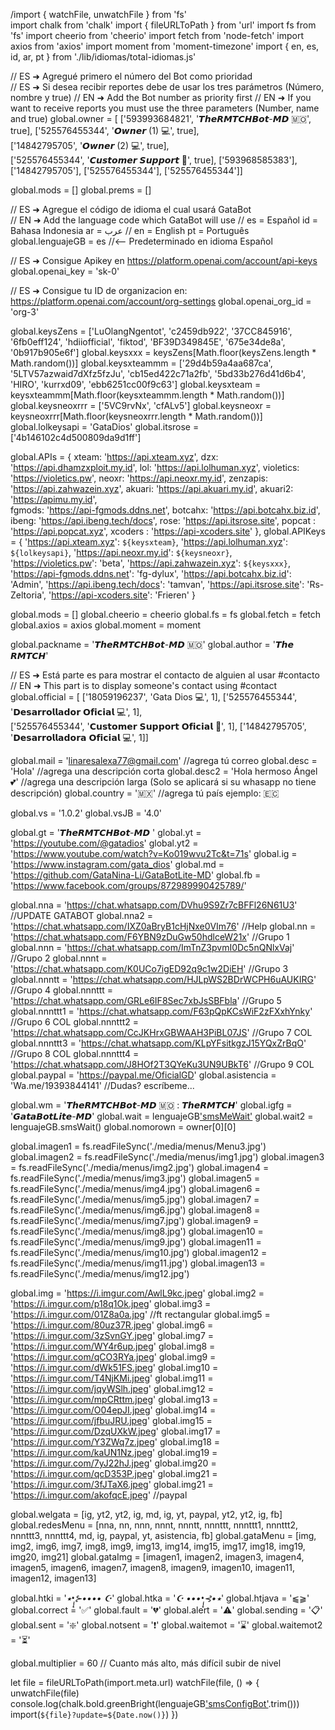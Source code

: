/import { watchFile, unwatchFile } from 'fs'  
import chalk from 'chalk'
import { fileURLToPath } from 'url'
import fs from 'fs'
import cheerio from 'cheerio'
import fetch from 'node-fetch'
import axios from 'axios'
import moment from 'moment-timezone' 
import { en, es, id, ar, pt } from './lib/idiomas/total-idiomas.js' 

// ES ➜ Agregué primero el número del Bot como prioridad  
// ES ➜ Si desea recibir reportes debe de usar los tres parámetros (Número, nombre y true)
// EN ➜ Add the Bot number as priority first
// EN ➜ If you want to receive reports you must use the three parameters (Number, name and true)
global.owner = [
['593993684821', '𝙏𝙝𝙚𝙍𝙈𝙏𝘾𝙃𝘽𝙤𝙩-𝙈𝘿 🇲🇴', true], 
['525576455344', '𝙊𝙬𝙣𝙚𝙧 (1) 💻', true],  
['14842795705', '𝙊𝙬𝙣𝙚𝙧 (2) 💻', true],  
['525576455344', '𝘾𝙪𝙨𝙩𝙤𝙢𝙚𝙧 𝙎𝙪𝙥𝙥𝙤𝙧𝙩 🥏', true],
['593968585383'], ['14842795705'], ['525576455344'], ['525576455344']]

global.mods = [] 
global.prems = []
   
// ES ➜ Agregue el código de idioma el cual usará GataBot  
// EN ➜ Add the language code which GataBot will use
//  es = Español      id = Bahasa Indonesia       ar = عرب
//  en = English      pt = Português 
global.lenguajeGB = es  //<-- Predeterminado en idioma Español 

// ES ➜ Consigue Apikey en https://platform.openai.com/account/api-keys
global.openai_key = 'sk-0'

// ES ➜ Consigue tu ID de organizacion en: https://platform.openai.com/account/org-settings
global.openai_org_id = 'org-3'

global.keysZens = ['LuOlangNgentot', 'c2459db922', '37CC845916', '6fb0eff124', 'hdiiofficial', 'fiktod', 'BF39D349845E', '675e34de8a', '0b917b905e6f']
global.keysxxx = keysZens[Math.floor(keysZens.length * Math.random())]
global.keysxteammm = ['29d4b59a4aa687ca', '5LTV57azwaid7dXfz5fzJu', 'cb15ed422c71a2fb', '5bd33b276d41d6b4', 'HIRO', 'kurrxd09', 'ebb6251cc00f9c63']
global.keysxteam = keysxteammm[Math.floor(keysxteammm.length * Math.random())]
global.keysneoxrrr = ['5VC9rvNx', 'cfALv5']
global.keysneoxr = keysneoxrrr[Math.floor(keysneoxrrr.length * Math.random())]
global.lolkeysapi = 'GataDios'
global.itsrose = ['4b146102c4d500809da9d1ff']

global.APIs = { 
  xteam: 'https://api.xteam.xyz',
  dzx: 'https://api.dhamzxploit.my.id',
  lol: 'https://api.lolhuman.xyz',
  violetics: 'https://violetics.pw',
  neoxr: 'https://api.neoxr.my.id',
  zenzapis: 'https://api.zahwazein.xyz',
  akuari: 'https://api.akuari.my.id',
  akuari2: 'https://apimu.my.id',	
  fgmods: 'https://api-fgmods.ddns.net',
  botcahx: 'https://api.botcahx.biz.id',
  ibeng: 'https://api.ibeng.tech/docs',	
  rose: 'https://api.itsrose.site',
  popcat : 'https://api.popcat.xyz',
  xcoders : 'https://api-xcoders.site'
},
global.APIKeys = { 
  'https://api.xteam.xyz': `${keysxteam}`,
  'https://api.lolhuman.xyz': `${lolkeysapi}`,
  'https://api.neoxr.my.id': `${keysneoxr}`,	
  'https://violetics.pw': 'beta',
  'https://api.zahwazein.xyz': `${keysxxx}`,
  'https://api-fgmods.ddns.net': 'fg-dylux',
  'https://api.botcahx.biz.id': 'Admin',
  'https://api.ibeng.tech/docs': 'tamvan',
  'https://api.itsrose.site': 'Rs-Zeltoria',
  'https://api-xcoders.site': 'Frieren'
}

global.mods = [] 
global.cheerio = cheerio
global.fs = fs
global.fetch = fetch
global.axios = axios
global.moment = moment	

global.packname = '𝙏𝙝𝙚𝙍𝙈𝙏𝘾𝙃𝘽𝙤𝙩-𝙈𝘿 🇲🇴'
global.author = '𝙏𝙝𝙚 𝙍𝙈𝙏𝘾𝙃'

// ES ➜ Está parte es para mostrar el contacto de alguien al usar #contacto
// EN ➜ This part is to display someone's contact using #contact
global.official = [ 
['18059196237', 'Gata Dios 💻', 1], 
['525576455344', '𝗗𝗲𝘀𝗮𝗿𝗿𝗼𝗹𝗹𝗮𝗱𝗼𝗿 𝗢𝗳𝗶𝗰𝗶𝗮𝗹 💻', 1],  
['525576455344', '𝗖𝘂𝘀𝘁𝗼𝗺𝗲𝗿 𝗦𝘂𝗽𝗽𝗼𝗿𝘁 𝗢𝗳𝗶𝗰𝗶𝗮𝗹 🥏', 1],
['14842795705', '𝗗𝗲𝘀𝗮𝗿𝗿𝗼𝗹𝗹𝗮𝗱𝗼𝗿𝗮 𝗢𝗳𝗶𝗰𝗶𝗮𝗹 💻', 1]] 

global.mail = 'linaresalexa77@gmail.com' //agrega tú correo
global.desc = 'Hola' //agrega una descripción corta
global.desc2 = 'Hola hermoso Ángel 💕' //agrega una descripción larga (Solo se aplicará si su whasapp no tiene descripción)
global.country = '🇲🇽' //agrega tú país ejemplo: 🇪🇨

global.vs = '1.0.2'
global.vsJB = '4.0'

global.gt = '𝙏𝙝𝙚𝙍𝙈𝙏𝘾𝙃𝘽𝙤𝙩-𝙈𝘿 '
global.yt = 'https://youtube.com/@gatadios'
global.yt2 = 'https://www.youtube.com/watch?v=Ko019wvu2Tc&t=71s'
global.ig = 'https://www.instagram.com/gata_dios'
global.md = 'https://github.com/GataNina-Li/GataBotLite-MD'
global.fb = 'https://www.facebook.com/groups/872989990425789/'

global.nna = 'https://chat.whatsapp.com/DVhu9S9Zr7cBFFl26N61U3' //UPDATE GATABOT
global.nna2 = 'https://chat.whatsapp.com/IXZ0aBryB1cHjNxe0VIm76' //Help
global.nn = 'https://chat.whatsapp.com/F6YBN9zDuGw50hdlceW21x' //Grupo 1
global.nnn = 'https://chat.whatsapp.com/ImTnZ3pvmI0Dc5nQNlxVaj' //Grupo 2
global.nnnt = 'https://chat.whatsapp.com/K0UCo7igED92q9c1w2DiEH' //Grupo 3
global.nnntt = 'https://chat.whatsapp.com/HJLpWS2BDrWCPH6uAUKIRG' //Grupo 4
global.nnnttt = 'https://chat.whatsapp.com/GRLe6IF8Sec7xbJsSBFbla' //Grupo 5
global.nnnttt1 = 'https://chat.whatsapp.com/F63pQpKCsWiF2zFXxhYnky' //Grupo 6 COL
global.nnnttt2 = 'https://chat.whatsapp.com/CcJKHrxGBWAAH3PiBL07JS' //Grupo 7 COL
global.nnnttt3 = 'https://chat.whatsapp.com/KLpYFsitkgzJ15YQxZrBqO' //Grupo 8 COL
global.nnnttt4 = 'https://chat.whatsapp.com/J8HOf2T3QYeKu3UN9UBkT6' //Grupo 9 COL
global.paypal = 'https://paypal.me/OficialGD'
global.asistencia = 'Wa.me/19393844141' //Dudas? escríbeme...

global.wm = '𝙏𝙝𝙚𝙍𝙈𝙏𝘾𝙃𝘽𝙤𝙩-𝙈𝘿 🇲🇴 : 𝙏𝙝𝙚𝙍𝙈𝙏𝘾𝙃'
global.igfg = '𝙂𝙖𝙩𝙖𝘽𝙤𝙩𝙇𝙞𝙩𝙚-𝙈𝘿'
global.wait = lenguajeGB['smsMeWait']()
global.wait2 = lenguajeGB.smsWait()
global.nomorown = owner[0][0]

global.imagen1 = fs.readFileSync('./media/menus/Menu3.jpg')
global.imagen2 = fs.readFileSync('./media/menus/img1.jpg')
global.imagen3 = fs.readFileSync('./media/menus/img2.jpg')
global.imagen4 = fs.readFileSync('./media/menus/img3.jpg')
global.imagen5 = fs.readFileSync('./media/menus/img4.jpg')
global.imagen6 = fs.readFileSync('./media/menus/img5.jpg')
global.imagen7 = fs.readFileSync('./media/menus/img6.jpg')
global.imagen8 = fs.readFileSync('./media/menus/img7.jpg')
global.imagen9 = fs.readFileSync('./media/menus/img8.jpg')
global.imagen10 = fs.readFileSync('./media/menus/img9.jpg')
global.imagen11 = fs.readFileSync('./media/menus/img10.jpg')
global.imagen12 = fs.readFileSync('./media/menus/img11.jpg')
global.imagen13 = fs.readFileSync('./media/menus/img12.jpg')

global.img = 'https://i.imgur.com/AwlL9kc.jpeg'
global.img2 = 'https://i.imgur.com/p18q1Ok.jpeg'
global.img3 = 'https://i.imgur.com/01Z8a0a.jpg' //ft rectangular
global.img5 = 'https://i.imgur.com/80uz37R.jpeg'
global.img6 = 'https://i.imgur.com/3zSvnGY.jpeg'
global.img7 = 'https://i.imgur.com/WY4r6up.jpeg'
global.img8 = 'https://i.imgur.com/qCO3RYa.jpeg'
global.img9 = 'https://i.imgur.com/dWk51FS.jpeg'
global.img10 = 'https://i.imgur.com/T4NjKMi.jpeg'
global.img11 = 'https://i.imgur.com/jqyWSlh.jpeg'
global.img12 = 'https://i.imgur.com/mpCRttm.jpeg'
global.img13 = 'https://i.imgur.com/O04epJI.jpeg'
global.img14 = 'https://i.imgur.com/jfbuJRU.jpeg'
global.img15 = 'https://i.imgur.com/DzqUXkW.jpeg'
global.img17 = 'https://i.imgur.com/Y3ZWq7z.jpeg'
global.img18 = 'https://i.imgur.com/kaUN1Nz.jpeg'
global.img19 = 'https://i.imgur.com/7yJ22hJ.jpeg'
global.img20 = 'https://i.imgur.com/qcD353P.jpeg'
global.img21 = 'https://i.imgur.com/3fJTaX6.jpeg'
global.img21 = 'https://i.imgur.com/akofqcE.jpeg' //paypal

global.welgata = [ig, yt2, yt2, ig, md, ig, yt, paypal, yt2, yt2, ig, fb]
global.redesMenu = [nna, nn, nnn, nnnt, nnntt, nnnttt, nnnttt1, nnnttt2, nnnttt3, nnnttt4, md, ig, paypal, yt, asistencia, fb]
global.gataMenu = [img, img2, img6, img7, img8, img9, img13, img14, img15, img17, img18, img19, img20, img21]
global.gataImg = [imagen1, imagen2, imagen3, imagen4, imagen5, imagen6, imagen7, imagen8, imagen9, imagen10, imagen11, imagen12, imagen13]

global.htki = '*⭑•̩̩͙⊱•••• ☪*'
global.htka = '*☪ ••••̩̩͙⊰•⭑*'
global.htjava = '⫹⫺'
global.correct = '✅'
global.fault = '💔'
global.alert = '⚠️'
global.sending = '📋'
global.sent = '❇️'
global.notsent = '❗'
global.waitemot = '⌛'
global.waitemot2 = '⏳'

global.multiplier = 60 // Cuanto más alto, más difícil subir de nivel 

let file = fileURLToPath(import.meta.url)
watchFile(file, () => {
unwatchFile(file)
console.log(chalk.bold.greenBright(lenguajeGB['smsConfigBot']().trim()))
import(`${file}?update=${Date.now()}`)
})
